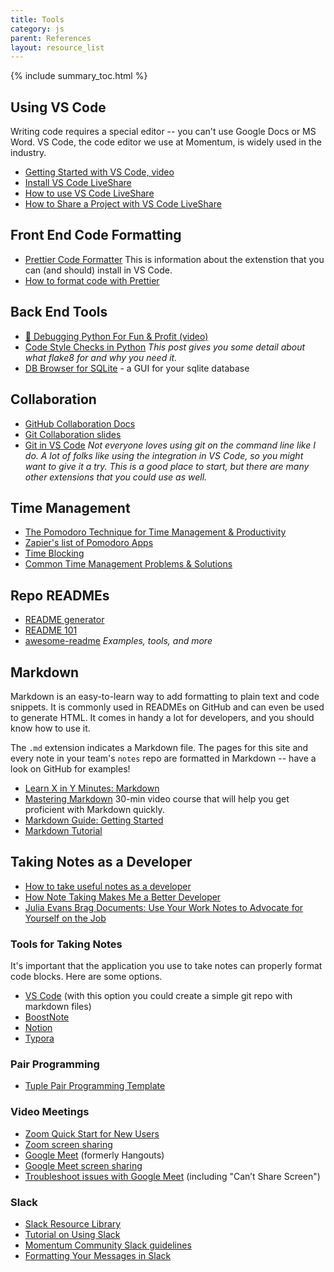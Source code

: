 ```yaml
---
title: Tools
category: js
parent: References
layout: resource_list
---
```


{% include summary_toc.html %}

## Using VS Code

Writing code requires a special editor -- you can't use Google Docs or MS Word. VS Code, the code editor we use at Momentum, is widely used in the industry.

- [Getting Started with VS Code, video](https://code.visualstudio.com/docs/introvideos/basics)
- [Install VS Code LiveShare](https://docs.microsoft.com/en-us/visualstudio/liveshare/use/vscode#installation)
- [How to use VS Code LiveShare](https://docs.microsoft.com/en-us/visualstudio/liveshare/use/vscode)
- [How to Share a Project with VS Code LiveShare](https://docs.microsoft.com/en-us/visualstudio/liveshare/use/vscode#share-a-project)

## Front End Code Formatting

- [Prettier Code Formatter](https://prettier.io/) This is information about the extenstion that you can (and should) install in VS Code.
- [How to format code with Prettier](https://www.digitalocean.com/community/tutorials/code-formatting-with-prettier-in-visual-studio-code)

## Back End Tools

- [🐛 Debugging Python For Fun & Profit (video)](https://www.youtube.com/watch?v=rMCZgYfEJJI)
- [Code Style Checks in Python](https://julien.danjou.info/code-style-checks-in-python/) _This post gives you some detail about what flake8 for and why you need it._
- [DB Browser for SQLite](https://sqlitebrowser.org/) - a GUI for your sqlite database

## Collaboration

- [GitHub Collaboration Docs](https://docs.github.com/en/github/collaborating-with-issues-and-pull-requests)
- [Git Collaboration slides](https://slides.com/amy_nc/git-collaboration/)
- [Git in VS Code](https://code.visualstudio.com/docs/introvideos/versioncontrol) _Not everyone loves using git on the command line like I do. A lot of folks like using the integration in VS Code, so you might want to give it a try. This is a good place to start, but there are many other extensions that you could use as well._

## Time Management

- [The Pomodoro Technique for Time Management & Productivity](https://todoist.com/productivity-methods/pomodoro-technique)
- [Zapier's list of Pomodoro Apps](https://zapier.com/blog/best-pomodoro-apps/)
- [Time Blocking](https://todoist.com/productivity-methods/time-blocking)
- [Common Time Management Problems & Solutions](https://dev.to/actitime/20-most-common-time-management-problems-solutions-3abb)

## Repo READMEs

- [README generator](https://readme.so/)
- [README 101](https://www.makeareadme.com/)
- [awesome-readme](https://github.com/matiassingers/awesome-readme) _Examples, tools, and more_

## Markdown

Markdown is an easy-to-learn way to add formatting to plain text and code snippets. It is commonly used in READMEs on GitHub and can even be used to generate HTML. It comes in handy a lot for developers, and you should know how to use it.

The `.md` extension indicates a Markdown file. The pages for this site and every note in your team's `notes` repo are formatted in Markdown -- have a look on GitHub for examples!

- [Learn X in Y Minutes: Markdown](https://learnxinyminutes.com/docs/markdown/)
- [Mastering Markdown](https://masteringmarkdown.com/) 30-min video course that will help you get proficient with Markdown quickly.
- [Markdown Guide: Getting Started](https://www.markdownguide.org/getting-started/)
- [Markdown Tutorial](https://www.markdowntutorial.com/)

## Taking Notes as a Developer

- [How to take useful notes as a developer](https://momentumlearn.notion.site/How-to-take-useful-notes-as-a-developer-55d31e3cc9af4b789bebf1c1e3cd8142)
- [How Note Taking Makes Me a Better Developer](https://spin.atomicobject.com/2019/03/15/note-taking-developers/)
- [Julia Evans Brag Documents: Use Your Work Notes to Advocate for Yourself on the Job](https://jvns.ca/blog/brag-documents/)

### Tools for Taking Notes

It's important that the application you use to take notes can properly format code blocks. Here are some options.

- [VS Code](https://helgeklein.com/blog/2020/10/vs-code-as-markdown-note-taking-app/) (with this option you could create a simple git repo with markdown files)
- [BoostNote](https://boostnote.io/)
- [Notion](https://www.notion.so/)
- [Typora](https://typora.io/)

### Pair Programming

- [Tuple Pair Programming Template](https://tuple.app/pair-programming-guide/template)

### Video Meetings

- [Zoom Quick Start for New Users](https://support.zoom.us/hc/en-us/articles/360034967471-Quick-start-guide-for-new-users)
- [Zoom screen sharing](https://support.zoom.us/hc/en-us/articles/201362153-Sharing-your-screen)
- [Google Meet](https://meet.google.com/) (formerly Hangouts)
- [Google Meet screen sharing](https://support.google.com/meet/answer/9308856?co=GENIE.Platform%3DDesktop&hl=en)
- [Troubleshoot issues with Google Meet](https://support.google.com/a/users/answer/7380413) (including "Can’t Share Screen")

### Slack

- [Slack Resource Library](https://slack.com/resources)
- [Tutorial on Using Slack](https://slack.com/references/using-slack/slack-tutorials)
- [Momentum Community Slack guidelines](https://docs.google.com/document/d/1updvgMnO2xAAfP46oW__d3-nhv4hPodW7WvxKWX87JA/edit?usp=sharing)
- [Formatting Your Messages in Slack](https://slack.com/help/articles/202288908-Format-your-messages)
